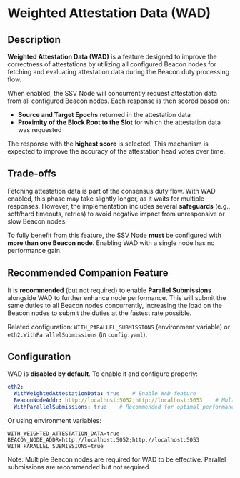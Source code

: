 # Weighted Attestation Data (WAD)

## Description

**Weighted Attestation Data (WAD)** is a feature designed to improve the correctness of attestations by utilizing all configured Beacon nodes for fetching and evaluating attestation data during the Beacon duty processing flow.

When enabled, the SSV Node will concurrently request attestation data from all configured Beacon nodes. Each response is then scored based on:

- **Source and Target Epochs** returned in the attestation data
- **Proximity of the Block Root to the Slot** for which the attestation data was requested

The response with the **highest score** is selected. This mechanism is expected to improve the accuracy of the attestation head votes over time.

## Trade-offs

Fetching attestation data is part of the consensus duty flow. With WAD enabled, this phase may take slightly longer, as it waits for multiple responses. However, the implementation includes several **safeguards** (e.g., soft/hard timeouts, retries) to avoid negative impact from unresponsive or slow Beacon nodes.

To fully benefit from this feature, the SSV Node **must** be configured with **more than one Beacon node**. Enabling WAD with a single node has no performance gain.

## Recommended Companion Feature

It is **recommended** (but not required) to enable **Parallel Submissions** alongside WAD to further enhance node performance. This will submit the same duties to all Beacon nodes concurrently, increasing the load on the Beacon nodes to submit the duties at the fastest rate possible.

Related configuration: `WITH_PARALLEL_SUBMISSIONS` (environment variable) or `eth2.WithParallelSubmissions` (in `config.yaml`).

## Configuration

WAD is **disabled by default**. To enable it and configure properly:

```yaml
eth2:
  WithWeightedAttestationData: true    # Enable WAD feature
  BeaconNodeAddr: http://localhost:5052;http://localhost:5053    # Multiple beacon nodes required
  WithParallelSubmissions: true    # Recommended for optimal performance
```

Or using environment variables:
```env
WITH_WEIGHTED_ATTESTATION_DATA=true
BEACON_NODE_ADDR=http://localhost:5052;http://localhost:5053
WITH_PARALLEL_SUBMISSIONS=true
```

Note: Multiple Beacon nodes are required for WAD to be effective. Parallel submissions are recommended but not required.
